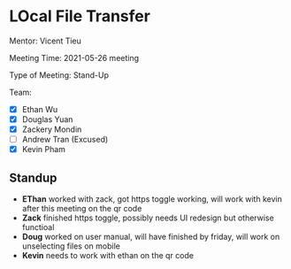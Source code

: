 # LOcal File Transfer #

Mentor: Vicent Tieu

Meeting Time: 2021-05-26 meeting

Type of Meeting: Stand-Up

Team: 
- [x] Ethan Wu
- [x] Douglas Yuan 
- [x] Zackery Mondin
- [ ] Andrew Tran (Excused)
- [x] Kevin Pham

## Standup ##
- **EThan** worked with zack, got https toggle working, will work with kevin after this meeting on the qr code
- **Zack** finished https toggle, possibly needs UI redesign but otherwise functioal
- **Doug** worked on user manual, will have finished by friday, will work on unselecting files on mobile
- **Kevin** needs to work with ethan on the qr code
